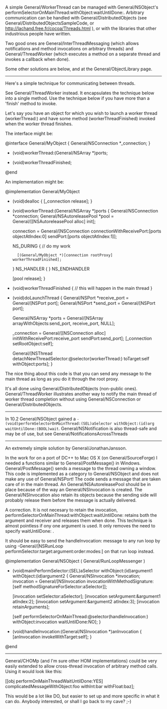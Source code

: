 

A simple General/WorkerThread can be managed with General/NSObject's     performSelectorOnMainThread:withObject:waitUntilDone:. Arbitrary communication can be handled with General/DistributedObjects (see General/DistributedObjectsSampleCode, or http://lachand.free.fr/cocoa/Threads.html ), or with the libraries that other industrious people have written.

Two good ones are General/InterThreadMessaging (which allows notifications and method invocations on arbitrary threads) and General/ThreadWorker (which executes a method on a separate thread and invokes a callback when done).

Some other solutions are below, and at the General/ObjectLibrary page.

----

Here's a simple technique for communicating between threads.

See General/ThreadWorker instead. It encapsulates the technique below into a single method. Use the technique below if you have more than a 'finish' method to invoke.

Let's say you have an object for which you wish to launch a worker thread (workerThread:) and have some method (workerThreadFinished) invoked when the worker thread finishes.

The interface might be:

    
@interface General/MyObject
{
	General/NSConnection *_connection;
}

- (void)workerThread:(General/NSArray *)ports;

- (void)workerThreadFinished;

@end


An implementation might be:

    
@implementation General/MyObject

- (void)dealloc
{
	[_connection release];
}

- (void)workerThread:(General/NSArray *)ports
{
    General/NSConnection *connection;
    General/NSAutoreleasePool *pool = General/[[NSAutoreleasePool alloc] init];

    connection = General/[NSConnection connectionWithReceivePort:[ports objectAtIndex:0]
                                                sendPort:[ports objectAtIndex:1]];

    NS_DURING
    {
		// do my work

		[(General/MyObject *)[connection rootProxy] workerThreadFinished];
    }
    NS_HANDLER
    {
    }
    NS_ENDHANDLER

    [pool release];
}

- (void)workerThreadFinished
{
	// this will happen in the main thread
}

- (void)doLaunchThread
{
    General/NSPort *receive_port = General/[NSPort port];
    General/NSPort *send_port = General/[NSPort port];

    General/NSArray *ports = General/[NSArray arrayWithObjects:send_port, receive_port, NULL];

    _connection = General/[[NSConnection alloc] initWithReceivePort:receive_port sendPort:send_port];
    [_connection setRootObject:self];

	General/[NSThread detachNewThreadSelector:@selector(workerThread:) toTarget:self withObject:ports];	
}


The nice thing about this code is that you can send any message to the main thread as long as you do it through the root proxy.

It's all done using General/DistributedObjects (non-public ones). General/ThreadWorker illustrates another way to notify the main thread of worker thread completion without using General/NSConnection or General/DistributedObjects.

----
In 10.2 General/NSObject gained a <code>- (void)performSelectorOnMainThread:(SEL)aSelector withObject:(id)arg waitUntilDone:(BOOL)wait</code>. General/NSNotification is also thread-safe and may be of use, but see General/NotificationsAcrossThreads

----

An extremely simple solution by General/JonathanJansson.

In the work for on a port of DC++ to Mac OS X (on General/SourceForge) I needed a functions similar to General/PostMessage() in Windows. General/PostMessage() sends a message to the thread owning a window. This code is implemented as a category to General/NSObject and does not make any use of General/NSPort! The code sends a message that are taken care of in the main thread. An General/NSAutoreleasePool should be in place because of the way an General/NSInvocation is created. The General/NSInvocation also retain its objects because the sending side will probably release them before the message is actually delivered. 

A correction. It is not necesary to retain the invocation, performSelectorOnMainThread:withObject:waitUntilDone: retains both the argument and receiver and releases them when done. This technique is almost pointless if ony one argument is used. It only removes the need to specify waitUntilDone: .

It should be easy to send the handleInvocation: message to any run loop by using -General/[NSRunLoop performSelector:target:argument:order:modes:] on that run loop instead.

    
@implementation General/NSObject ( General/RunLoopMessenger )

- (void)mainPerformSelector:(SEL)aSelector withObject:(id)argument1 withObject:(id)argument2
{
	General/NSInvocation *invocation;
	invocation = General/[NSInvocation invocationWithMethodSignature:[self methodSignatureForSelector:aSelector]];
	
	[invocation setSelector:aSelector];
	[invocation setArgument:&argument1 atIndex:2];
	[invocation setArgument:&argument2 atIndex:3];
	[invocation retainArguments];

	[self performSelectorOnMainThread:@selector(handleInvocation:) withObject:invocation waitUntilDone:NO];
}

- (void)handleInvocation:(General/NSInvocation *)anInvocation
{
	[anInvocation invokeWithTarget:self];
}

@end


----

General/CHOMp (and I'm sure other HOM implementations) could be very easily extended to allow cross-thread invocation of arbitrary method calls. Using it would look like this:
    
[[obj performOnMainThreadWaitUntilDone:YES] complicatedMessageWithObject:foo withInt:bar withFloat:baz];

This would be a lot like DO, but easier to set up and more specific in what it can do. Anybody interested, or shall I go back to my cave? ;-)